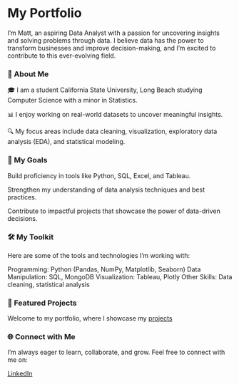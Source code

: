 # My Portfolio
I’m Matt, an aspiring Data Analyst with a passion for uncovering insights and solving problems through data. I believe data has the power to transform businesses and improve decision-making, and I’m excited to contribute to this ever-evolving field.
### 📖 About Me
🎓 I am a student California State University, Long Beach studying Computer Science with a minor in Statistics.

📊 I enjoy working on real-world datasets to uncover meaningful insights.

🔍 My focus areas include data cleaning, visualization, exploratory data analysis (EDA), and statistical modeling.

### 🚀 My Goals
Build proficiency in tools like Python, SQL, Excel, and Tableau.

Strengthen my understanding of data analysis techniques and best practices.

Contribute to impactful projects that showcase the power of data-driven decisions.
### 🛠️ My Toolkit
Here are some of the tools and technologies I’m working with:

Programming: Python (Pandas, NumPy, Matplotlib, Seaborn)
Data Manipulation: SQL, MongoDB
Visualization: Tableau, Plotly
Other Skills: Data cleaning, statistical analysis
### 🌟 Featured Projects
Welcome to my portfolio, where I showcase my [projects](https://github.com/matthewcarranza/portfolio/blob/main/README.md)
### 🌐 Connect with Me
I’m always eager to learn, collaborate, and grow. Feel free to connect with me on:

[LinkedIn](https://www.linkedin.com/in/mattcarranza/)
